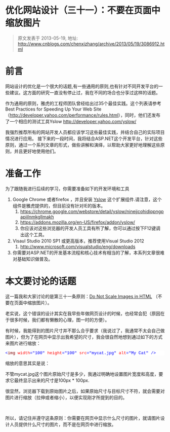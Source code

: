 # 优化网站设计（三十一）：不要在页面中缩放图片 
> 原文发表于 2013-05-19, 地址: http://www.cnblogs.com/chenxizhang/archive/2013/05/19/3086912.html 


<h1>前言</h1> <p>网站设计的优化是一个很大的话题,有一些通用的原则,也有针对不同开发平台的一些建议。这方面的研究一直没有停止过，我在不同的场合也分享过这样的话题。 <p>作为通用的原则，雅虎的工程师团队曾经给出过35个最佳实践。这个列表请参考<strong> </strong>Best Practices for Speeding Up Your Web Site&nbsp; （<a href="http://developer.yahoo.com/performance/rules.html">http://developer.yahoo.com/performance/rules.html</a>），同时，他们还发布了一个相应的测试工具Yslow <a href="http://developer.yahoo.com/yslow/">http://developer.yahoo.com/yslow/</a> <p>我强烈推荐所有的网站开发人员都应该学习这些最佳实践，并结合自己的实际项目情况进行应用。 接下来的一段时间，我将结合ASP.NET这个开发平台，针对这些原则，通过一个系列文章的形式，做些讲解和演绎，以帮助大家更好地理解这些原则，并且更好地使用他们。 <h1>准备工作</h1> <p>为了跟随我进行后续的学习，你需要准备如下的开发环境和工具 <ol> <li>Google Chrome 或者firefox ，并且安装 <a href="http://yslow.org/ruleset-matrix/">Yslow</a> 这个扩展组件.请注意，这个组件是雅虎提供的，但目前没有针对IE的版本。  <ol> <li><a href="https://chrome.google.com/webstore/detail/yslow/ninejjcohidippngpapiilnmkgllmakh">https://chrome.google.com/webstore/detail/yslow/ninejjcohidippngpapiilnmkgllmakh</a> <li><a href="https://addons.mozilla.org/en-US/firefox/addon/yslow/">https://addons.mozilla.org/en-US/firefox/addon/yslow/</a> <li>你应该对这些浏览器的开发人员工具有所了解，你可以通过按下F12键调出这个工具。</li></ol> <li>Visaul Studio 2010 SP1 或更高版本，推荐使用Visual Studio 2012  <ol> <li><a href="http://www.microsoft.com/visualstudio/eng/downloads">http://www.microsoft.com/visualstudio/eng/downloads</a></li></ol> <li>你需要对ASP.NET的开发基本流程和核心技术有相当的了解，本系列文章很难对基础知识做普及。</li></ol> <h1>本文要讨论的话题</h1> <p>这一篇我和大家讨论的是第三十一条原则：<a href="http://developer.yahoo.com/performance/rules.html#no_scale">Do Not Scale Images in HTML</a> （不要在页面中缩放图片）。 <p>老实说，这个错误的设计其实在我早些年做网页设计的时候，也经常会犯（原因在于很多时候，我们都有懒散的心理，图一时的方便）。 <p>有时候，我能得到的图片尺寸并不那么合乎要求（我说过了，我通常不太会自己做图片），但为了在网页中显示出我希望的尺寸，我会很自然地想到通过如下的方式来图片进行缩放：<pre class="csharpcode"><span class="kwrd">&lt;</span><span class="html">img</span> <span class="attr">width</span><span class="kwrd">="100"</span> <span class="attr">height</span><span class="kwrd">="100"</span> <span class="attr">src</span><span class="kwrd">="mycat.jpg"</span> <span class="attr">alt</span><span class="kwrd">="My Cat"</span> <span class="kwrd">/&gt;</span> <style type="text/css">.csharpcode, .csharpcode pre
{
	font-size: small;
	color: black;
	font-family: consolas, "Courier New", courier, monospace;
	background-color: #ffffff;
	/*white-space: pre;*/
}
.csharpcode pre { margin: 0em; }
.csharpcode .rem { color: #008000; }
.csharpcode .kwrd { color: #0000ff; }
.csharpcode .str { color: #006080; }
.csharpcode .op { color: #0000c0; }
.csharpcode .preproc { color: #cc6633; }
.csharpcode .asp { background-color: #ffff00; }
.csharpcode .html { color: #800000; }
.csharpcode .attr { color: #ff0000; }
.csharpcode .alt 
{
	background-color: #f4f4f4;
	width: 100%;
	margin: 0em;
}
.csharpcode .lnum { color: #606060; }
</style></pre>
<p>缩放的意思其实是说：</p>
<p>不管mycat.jpg这个图片原始尺寸是多少，我通过明确地设置图片宽度和高度，要求它最终显示出来的尺寸是100px * 100px.</p>
<p>很显然，浏览器下载到原始图片之后，如果原始尺寸与目标尺寸不符，就会需要对图片进行缩放（拉伸或者缩小），以便实现刚才所提到的目的。</p>
<p>&nbsp;</p>
<p>所以，请记住并遵守这条原则：你需要在网页中显示什么尺寸的图片，就请图片设计人员提供什么尺寸的图片，而不是在网页中进行缩放。</p>